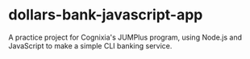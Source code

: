 # dollars-bank-javascript-app
A practice project for Cognixia's JUMPlus program, using Node.js and JavaScript to make a simple CLI banking service.

